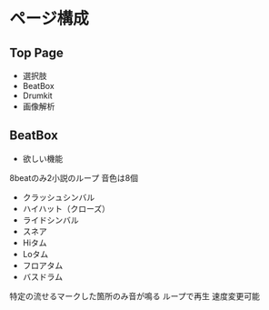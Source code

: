 # ページ構成

## Top Page

* 選択肢
* BeatBox
* Drumkit
* 画像解析

## BeatBox

* 欲しい機能

8beatのみ2小説のループ
音色は8個
* クラッシュシンバル
* ハイハット（クローズ）
* ライドシンバル
* スネア
* Hiタム
* Loタム
* フロアタム
* バスドラム
  
特定の流せるマークした箇所のみ音が鳴る
ループで再生
速度変更可能

